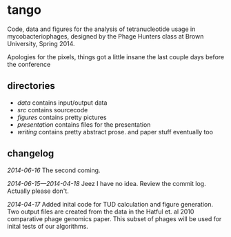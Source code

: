 tango
=====

Code, data and figures for the analysis of tetranucleotide usage in mycobacteriophages, designed by the Phage Hunters class at Brown University, Spring 2014. 

Apologies for the pixels, things got a little insane the last couple days before the conference

directories
-----------
- *data* contains input/output data
- *src* contains sourcecode
- *figures* contains pretty pictures
- *presentation* contains files for the presentation
- *writing* contains pretty abstract prose.  and paper stuff eventually too

changelog
---------
_2014-06-16_
The second coming.  

_2014-06-15—2014-04-18_
Jeez I have no idea.  Review the commit log.  Actually please don't.  

_2014-04-17_
Added inital code for TUD calculation and figure generation. Two output files are created from the data in the Hatful et. al 2010 comparative phage genomics paper. This subset of phages will be used for inital tests of our algorithms. 
